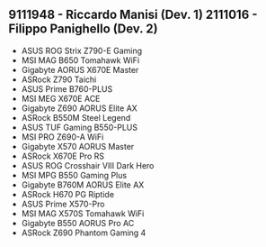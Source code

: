 9111948 - Riccardo Manisi (Dev. 1)
2111016 - Filippo Panighello (Dev. 2)
---

- ASUS ROG Strix Z790-E Gaming
- MSI MAG B650 Tomahawk WiFi
- Gigabyte AORUS X670E Master
- ASRock Z790 Taichi
- ASUS Prime B760-PLUS
- MSI MEG X670E ACE
- Gigabyte Z690 AORUS Elite AX
- ASRock B550M Steel Legend
- ASUS TUF Gaming B550-PLUS
- MSI PRO Z690-A WiFi
- Gigabyte X570 AORUS Master
- ASRock X670E Pro RS
- ASUS ROG Crosshair VIII Dark Hero
- MSI MPG B550 Gaming Plus
- Gigabyte B760M AORUS Elite AX
- ASRock H670 PG Riptide
- ASUS Prime X570-Pro
- MSI MAG X570S Tomahawk WiFi
- Gigabyte B550 AORUS Pro AC
- ASRock Z690 Phantom Gaming 4